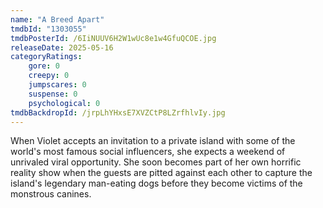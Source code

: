 ```yaml
---
name: "A Breed Apart"
tmdbId: "1303055"
tmdbPosterId: /6IiNUUV6H2W1wUc8e1w4GfuQCOE.jpg
releaseDate: 2025-05-16
categoryRatings:
    gore: 0
    creepy: 0
    jumpscares: 0
    suspense: 0
    psychological: 0
tmdbBackdropId: /jrpLhYHxsE7XVZCtP8LZrfhlvIy.jpg
---
```

When Violet accepts an invitation to a private island with some of the world's most famous social influencers, she expects a weekend of unrivaled viral opportunity. She soon becomes part of her own horrific reality show when the guests are pitted against each other to capture the island's legendary man-eating dogs before they become victims of the monstrous canines.
